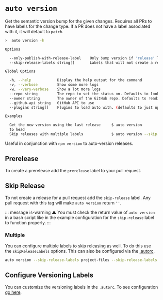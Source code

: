 # `auto version`

Get the semantic version bump for the given changes. Requires all PRs to have labels for the change type. If a PR does not have a label associated with it, it will default to `patch`.

```bash
>  auto version -h

Options

  --only-publish-with-release-label    Only bump version if 'release' label is on pull request
  --skip-release-labels string[]       Labels that will not create a release. Defaults to just 'skip-release'

Global Options

  -h, --help            Display the help output for the command
  -v, --verbose         Show some more logs
  -w, --very-verbose    Show a lot more logs
  --repo string         The repo to set the status on. Defaults to looking in the package definition for the platform
  --owner string        The owner of the GitHub repo. Defaults to reading from the package definition for the platform
  --github-api string   GitHub API to use
  --plugins string[]    Plugins to load auto with. (defaults to just npm)

Examples

  Get the new version using the last release     $ auto version
  to head
  Skip releases with multiple labels             $ auto version --skip-release-labels documentation CI

```

Useful in conjunction with `npm version` to auto-version releases.

## Prerelease

To create a prerelease add the `prerelease` label to your pull request.

## Skip Release

To not create a release for a pull request add the `skip-release` label. Any pull request with this tag will make `auto version` return `''`.

::: message is-warning
:warning: You must check the return value of `auto version` in a bash script like in the example configuration for the `skip-release` label to function properly.
:::

### Multiple

You can configure multiple labels to skip releasing as well. To do this use the `skipReleaseLabels` options. This can also be configured via the [.autorc](./autorc.md#multiple-no-version).

```sh
auto version --skip-release-labels project-files --skip-release-labels documentation
```

## Configure Versioning Labels

You can customize the versioning labels in the `.autorc`. To see configuration [go here](./autorc.md#versioning-labels).
